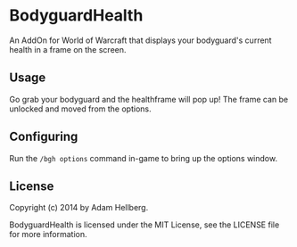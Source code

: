 BodyguardHealth
===============

An AddOn for World of Warcraft that displays your bodyguard's current health in a frame on the screen.

Usage
-----

Go grab your bodyguard and the healthframe will pop up! The frame can be unlocked and moved from the options.

Configuring
-----------

Run the `/bgh options` command in-game to bring up the options window.

License
-------

Copyright (c) 2014 by Adam Hellberg.

BodyguardHealth is licensed under the MIT License, see the LICENSE file for more information.
